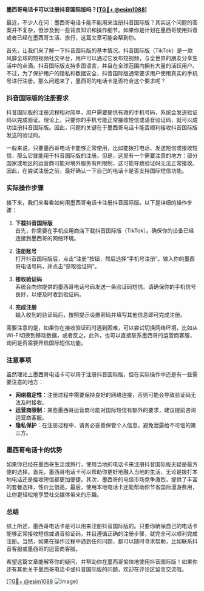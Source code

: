 **墨西哥电话卡可以注册抖音国际版吗？[[TG💪+ @esim1088](https://t.me/s/esim1088)]**

最近，不少人在问：墨西哥电话卡能不能用来注册抖音国际版？其实这个问题的答案并不复杂，但涉及到一些背景知识和操作细节。如果你是计划在墨西哥使用抖音或者已经在墨西哥生活、旅行，这篇文章可能会帮到你。

首先，让我们来了解一下抖音国际版的基本情况。抖音国际版（TikTok）是一款风靡全球的短视频社交平台，用户可以通过它发布短视频，与全世界的朋友分享生活中的点滴。抖音国际版支持多国语言，并且在全球范围内拥有大量的活跃用户。不过，为了保护用户的隐私和数据安全，抖音国际版通常要求用户使用真实的手机号进行注册。那么问题来了，墨西哥的电话卡是否符合这个要求呢？

### 抖音国际版的注册要求

抖音国际版的注册流程相对简单，用户需要提供有效的手机号码，系统会发送验证码以完成验证。理论上，只要你的手机号能正常接收短信或语音验证码，就可以成功注册抖音国际版。因此，问题的关键在于墨西哥电话卡能否顺利接收抖音国际版发送的验证码。

一般来说，只要墨西哥电话卡能够正常使用，比如能拨打电话、发送短信或接收短信，那么它就能用于抖音国际版的注册。但是，这里有一个需要注意的地方：部分国家或地区的运营商可能对境外服务有所限制，这可能导致验证码无法正常接收。因此，在尝试注册之前，最好确认一下自己的电话卡是否支持国际短信功能。

### 实际操作步骤

接下来，我们来看看如何用墨西哥电话卡注册抖音国际版。以下是详细的操作步骤：

1. **下载抖音国际版**  
   首先，你需要在手机应用商店下载抖音国际版（TikTok）。确保你的设备已经连接到墨西哥的网络环境。

2. **注册账号**  
   打开抖音国际版后，点击“注册”按钮，然后选择“手机号注册”。输入你的墨西哥电话号码，并点击“获取验证码”。

3. **接收验证码**  
   系统会向你提供的墨西哥电话号码发送一条验证码短信。请确保你的手机信号良好，以便及时收到验证码。

4. **完成注册**  
   输入收到的验证码后，按照提示设置密码并填写其他信息即可完成注册。

需要注意的是，如果你在接收验证码时遇到困难，可以尝试切换网络环境，比如从Wi-Fi切换到移动数据，或者反之。此外，也可以直接联系墨西哥的运营商客服，询问是否需要开启国际短信功能。

### 注意事项

虽然理论上墨西哥电话卡可以用于注册抖音国际版，但在实际操作中还是有一些需要注意的地方：

- **网络稳定性**：注册过程中需要保持良好的网络连接，否则可能会导致验证码无法及时接收。
- **运营商限制**：某些墨西哥运营商可能对国际短信有额外的要求，建议提前咨询运营商客服。
- **隐私保护**：在注册过程中，请务必妥善保管个人信息，避免泄露给不可信的第三方。

### 墨西哥电话卡的优势

如果你已经在墨西哥生活或旅行，使用当地的电话卡来注册抖音国际版无疑是最方便的选择。首先，墨西哥电话卡可以帮助你更好地融入当地的生活，无论是拨打本地电话还是接收短信都更加便捷。其次，墨西哥的电信市场竞争激烈，提供了丰富的套餐选择，性价比很高。最后，使用本地电话卡还能帮助你节省国际漫游费用，让你更轻松地享受社交媒体带来的乐趣。

### 总结

综上所述，墨西哥电话卡是可以用来注册抖音国际版的。只要你确保自己的电话卡能够正常接收短信或语音验证码，并且遵循正确的注册步骤，就完全可以顺利完成注册。当然，如果在操作过程中遇到任何问题，都可以随时寻求帮助，比如联系抖音客服或墨西哥的运营商客服。

希望这篇文章能解答你的疑问，并帮助你在墨西哥愉快地使用抖音国际版！如果你还有其他关于墨西哥电话卡或抖音国际版的问题，欢迎在评论区留言交流哦。

[[TG💪+ @esim1088](https://t.me/s/esim1088) ![Image](https://i.postimg.cc/4NQfJmqS/Snipaste-2025-05-13-00-14-12.png)]